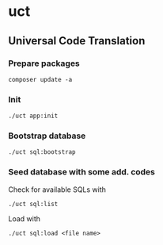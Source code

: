 # uct

## Universal Code Translation

### Prepare packages

    composer update -a

### Init

    ./uct app:init

### Bootstrap database

    ./uct sql:bootstrap

### Seed database with some add. codes

Check for available SQLs with

    ./uct sql:list

Load with

    ./uct sql:load <file name>
